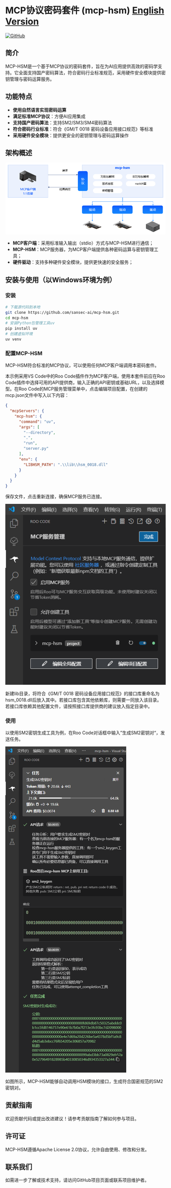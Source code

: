 # MCP协议密码套件 (mcp-hsm)  [English Version](./README_en.md)

[![GitHub](https://img.shields.io/github/license/sansec-ai/mcp-hsm)](https://github.com/sansec-ai/mcp-hsm)

## 简介

MCP-HSM是一个基于MCP协议的密码套件，旨在为AI应用提供高效的密码学支持。它全面支持国产密码算法，符合密码行业标准规范，采用硬件安全模块提供密钥管理与密码运算服务。

## 功能特点

- **使用自然语言实现密码运算**
- **满足标准MCP协议**：方便AI应用集成
- **支持国产密码算法**：支持SM2/SM3/SM4密码算法
- **符合密码行业标准**：符合《GM/T 0018 密码设备应用接口规范》等标准
- **采用硬件安全模块**：提供更安全的密钥管理与密码运算操作

## 架构概述

![架构图](./doc/architecture.png)

- **MCP客户端**：采用标准输入输出（stdio）方式与MCP-HSM进行通信；
- **MCP-HSM**：MCP服务器，为MCP客户端提供各种密码运算与密钥管理工具；
- **硬件驱动**：支持多种硬件安全模块，提供更快速的安全服务；

## 安装与使用（以Windows环境为例）

### 安装

```bash
# 下载源代码到本地
git clone https://github.com/sansec-ai/mcp-hsm.git
cd mcp-hsm
# 安装Python包管理工具uv
pip install uv
# 创建虚拟环境
uv venv
```

### 配置MCP-HSM
MCP-HSM符合标准的MCP协议，可以使用任何MCP客户端调用本密码套件。

本示例采用VS Code中的Roo Code插件作为MCP客户端，使用本套件前应在Roo Code插件中选择可用的API提供商，输入正确的API密钥或基础URL，以及选择模型。在Roo Code的MCP服务管理菜单中，点击编辑项目配置，在创建的mcp.json文件中写入以下内容：

```json
{
  "mcpServers": {
    "mcp-hsm": {
      "command": "uv",
      "args": [
        "--directory",
        ".",
        "run",
        "server.py"
      ],
      "env": {
        "LIBHSM_PATH": ".\\lib\\hsm_0018.dll"
      }
    }
  }
}
```

保存文件，点击重新连接，确保MCP服务已连接。

![MCP服务管理](./doc/MCP服务管理.png)

新建lib目录，将符合《GM/T 0018 密码设备应用接口规范》的接口库重命名为hsm_0018.dll后放入其中。若接口库包含其他依赖库，则需要一同放入该目录。若接口库依赖其他配置文件，请按照接口库提供商的建议放入指定目录中。

### 使用

以使用SM2密钥生成工具为例，在Roo Code对话框中输入”生成SM2密钥对“，发送任务。

![MCP服务管理](./doc/SM2密钥生成.png)

如图所示，MCP-HSM能够自动调用HSM模块的接口，生成符合国密规范的SM2密钥对。

## 贡献指南
欢迎贡献代码或提出改进建议！请参考贡献指南了解如何参与项目。

## 许可证
MCP-HSM遵循Apache License 2.0协议，允许自由使用、修改和分发。

## 联系我们
如需进一步了解或技术支持，请访问GitHub项目页面或联系项目维护者。